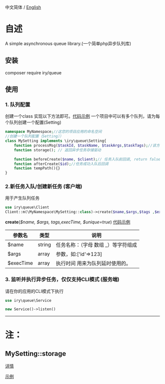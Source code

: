 中文简体  / [English](README-EN.md)
# 自述
A simple asynchronous queue library.(一个简单php异步队列库)
## 安装
composer require iry/queue

## 使用

### 1. 队列配置
创建一个class 实现以下方法即可。[代码示例](example/QueueConfig/SettingTest.php)
一个项目中可以有多个队列，请为每个队列创建一个配置(Setting)
```php
namespace MyNamespace;//这您的项目应用的命名空间
//创建一个队列配置（Setting））
class MySetting implements \iry\queue\Setting{
    function processMsg($taskId, $taskName, $taskArgs,$taskTags);//该方法是服务端处理异步任务用的
    function storage(); // 返回异步任务存储驱动
    
    function beforeCreate($name, $client);// 任务入队前回调, return false 阻止任务继续入队
    function afterCreate($id);//任务成功入队后回调
    function tempPath(){}
}
```

### 2.新任务入队/创建新任务 (客户端)
用于产生队列任务
```php 
use iry\queue\Client
Client::m(\MyNamespace\MySetting::class)->create($name,$args,$tags ,$execTime)
```
**create**(_$name, $args, $tags ,$execTime, $unique=true_) [代码示例](./example/CreateTask.php)

参数名|类型|说明
---|---|---
$name|string|任务名称：（字母 数组 _）等字符组成
$args|array|参数，如:['id'=>123]
$execTime|array|执行时间 用来为队列延时使用的。

### 3. 监听并执行异步任务，仅仅支持CLI模式 (服务端)
请在你的应用的CLI模式下执行
```php 
use iry\queue\Service

new Service()->listen()
```
---
# 注：
## MySetting::storage
[详情](./src/Setting.php)

[示例](./example/Queue2Config/MyDbStorage.php)
